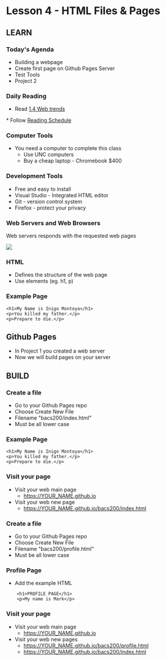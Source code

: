 # Lesson 4 - HTML Files & Pages

## LEARN

### Today's Agenda
* Building a webpage
* Create first page on Github Pages Server
* Test Tools
* Project 2


### Daily Reading

* Read <a target="_blank" 
href="https://learn.zybooks.com/zybook/UNCOBACS200SeamanFall2021/chapter/1/section/4">
1.4 Web trends
</a>
* Follow <a target="_blank" href="/course/bacs200/docs/ZybooksReading">Reading Schedule</a>
 

### Computer Tools
* You need a computer to complete this class
    * Use UNC computers
    * Buy a cheap laptop - Chromebook $400


### Development Tools
* Free and easy to install
* Visual Studio - Integrated HTML editor
* Git - version control system
* Firefox - protect your privacy


### Web Servers and Web Browsers
Web servers responds with the requested web pages

![](img/WebServer.png)


### HTML
* Defines the structure of the web page
* Use elements (eg.  h1, p)


### Example Page

    <h1>My Name is Inigo Montoya</h1>
    <p>You killed my father.</p>
    <p>Prepare to die.</p>


## Github Pages
* In Project 1 you created a web server
* Now we will build pages on your server



## BUILD


### Create a file
* Go to your Github Pages repo
* Choose Create New File
* Filename "bacs200/index.html"
* Must be all lower case


### Example Page

    <h1>My Name is Inigo Montoya</h1>
    <p>You killed my father.</p>
    <p>Prepare to die.</p>


### Visit your page
* Visit your web main page
    * https://YOUR_NAME.github.io
* Visit your web new page
    * https://YOUR_NAME.github.io/bacs200/index.html



### Create a file
* Go to your Github Pages repo
* Choose Create New File
* Filename "bacs200/profile.html"
* Must be all lower case


### Profile Page
* Add the example HTML

```
    <h1>PROFILE PAGE</h1>
    <p>My name is Mark</p>
```  


### Visit your page
* Visit your web main page
    * https://YOUR_NAME.github.io
* Visit your web new pages
    * https://YOUR_NAME.github.io/bacs200/profile.html
    * https://YOUR_NAME.github.io/bacs200/index.html


